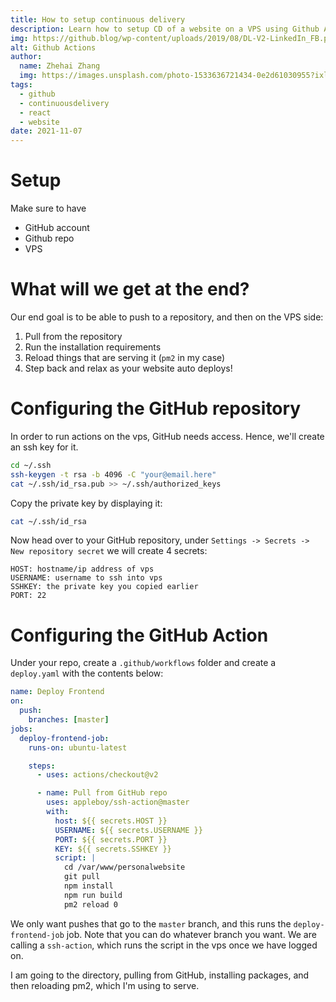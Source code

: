 ```yaml
---
title: How to setup continuous delivery
description: Learn how to setup CD of a website on a VPS using Github Actions
img: https://github.blog/wp-content/uploads/2019/08/DL-V2-LinkedIn_FB.png
alt: Github Actions
author: 
  name: Zhehai Zhang
  img: https://images.unsplash.com/photo-1533636721434-0e2d61030955?ixlib=rb-1.2.1&ixid=eyJhcHBfaWQiOjEyMDd9&auto=format&fit=crop&w=2550&q=80
tags: 
  - github
  - continuousdelivery
  - react
  - website
date: 2021-11-07
---
```


<style>

</style>


# Setup

Make sure to have
* GitHub account
* Github repo
* VPS

# What will we get at the end?

Our end goal is to be able to push to a repository, and then on the VPS side:
1. Pull from the repository
2. Run the installation requirements
3. Reload things that are serving it (`pm2` in my case)
4. Step back and relax as your website auto deploys!


# Configuring the GitHub repository

In order to run actions on the vps, GitHub needs access. Hence, we'll create an ssh key for it.

```bash
cd ~/.ssh
ssh-keygen -t rsa -b 4096 -C "your@email.here"
cat ~/.ssh/id_rsa.pub >> ~/.ssh/authorized_keys
```

Copy the private key by displaying it:
```bash
cat ~/.ssh/id_rsa
```

Now head over to your GitHub repository, under `Settings -> Secrets -> New repository secret`
we will create 4 secrets:
```env
HOST: hostname/ip address of vps
USERNAME: username to ssh into vps
SSHKEY: the private key you copied earlier
PORT: 22
```

# Configuring the GitHub Action

Under your repo, create a `.github/workflows` folder and create a `deploy.yaml` with the contents below:
```yaml
name: Deploy Frontend
on:
  push:
    branches: [master]
jobs:
  deploy-frontend-job:
    runs-on: ubuntu-latest

    steps:
      - uses: actions/checkout@v2

      - name: Pull from GitHub repo
        uses: appleboy/ssh-action@master
        with:
          host: ${{ secrets.HOST }}
          USERNAME: ${{ secrets.USERNAME }}
          PORT: ${{ secrets.PORT }}
          KEY: ${{ secrets.SSHKEY }}
          script: |
            cd /var/www/personalwebsite
            git pull
            npm install
            npm run build
            pm2 reload 0
```

We only want pushes that go to the `master` branch, and this runs the `deploy-frontend-job` job.
Note that you can do whatever branch you want.
We are calling a `ssh-action`, which runs the script in the vps once we have logged on.

I am going to the directory, pulling from GitHub, installing packages, and then reloading pm2, which I'm using to serve.

